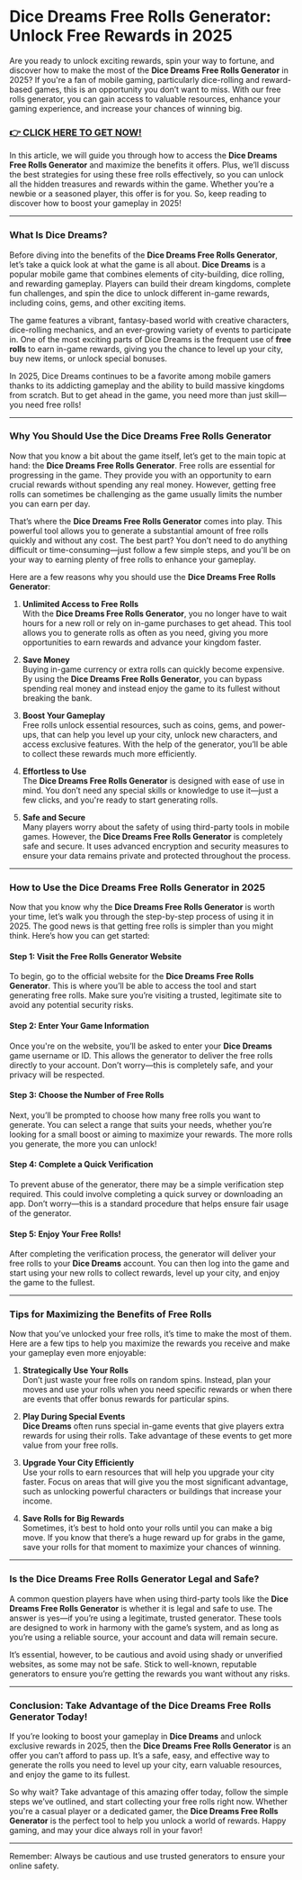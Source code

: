 # Dice Dreams Free Rolls Generator: Unlock Free Rewards in 2025

Are you ready to unlock exciting rewards, spin your way to fortune, and discover how to make the most of the **Dice Dreams Free Rolls Generator** in 2025? If you're a fan of mobile gaming, particularly dice-rolling and reward-based games, this is an opportunity you don’t want to miss. With our free rolls generator, you can gain access to valuable resources, enhance your gaming experience, and increase your chances of winning big.

### [👉 CLICK HERE TO GET NOW!](https://freerewards.xyz/dice/dreams/)

In this article, we will guide you through how to access the **Dice Dreams Free Rolls Generator** and maximize the benefits it offers. Plus, we’ll discuss the best strategies for using these free rolls effectively, so you can unlock all the hidden treasures and rewards within the game. Whether you’re a newbie or a seasoned player, this offer is for you. So, keep reading to discover how to boost your gameplay in 2025!

---

### What Is Dice Dreams?

Before diving into the benefits of the **Dice Dreams Free Rolls Generator**, let’s take a quick look at what the game is all about. **Dice Dreams** is a popular mobile game that combines elements of city-building, dice rolling, and rewarding gameplay. Players can build their dream kingdoms, complete fun challenges, and spin the dice to unlock different in-game rewards, including coins, gems, and other exciting items.

The game features a vibrant, fantasy-based world with creative characters, dice-rolling mechanics, and an ever-growing variety of events to participate in. One of the most exciting parts of Dice Dreams is the frequent use of **free rolls** to earn in-game rewards, giving you the chance to level up your city, buy new items, or unlock special bonuses.

In 2025, Dice Dreams continues to be a favorite among mobile gamers thanks to its addicting gameplay and the ability to build massive kingdoms from scratch. But to get ahead in the game, you need more than just skill—you need free rolls!

---

### Why You Should Use the Dice Dreams Free Rolls Generator

Now that you know a bit about the game itself, let’s get to the main topic at hand: the **Dice Dreams Free Rolls Generator**. Free rolls are essential for progressing in the game. They provide you with an opportunity to earn crucial rewards without spending any real money. However, getting free rolls can sometimes be challenging as the game usually limits the number you can earn per day.

That’s where the **Dice Dreams Free Rolls Generator** comes into play. This powerful tool allows you to generate a substantial amount of free rolls quickly and without any cost. The best part? You don’t need to do anything difficult or time-consuming—just follow a few simple steps, and you'll be on your way to earning plenty of free rolls to enhance your gameplay.

Here are a few reasons why you should use the **Dice Dreams Free Rolls Generator**:

1. **Unlimited Access to Free Rolls**  
   With the **Dice Dreams Free Rolls Generator**, you no longer have to wait hours for a new roll or rely on in-game purchases to get ahead. This tool allows you to generate rolls as often as you need, giving you more opportunities to earn rewards and advance your kingdom faster.

2. **Save Money**  
   Buying in-game currency or extra rolls can quickly become expensive. By using the **Dice Dreams Free Rolls Generator**, you can bypass spending real money and instead enjoy the game to its fullest without breaking the bank.

3. **Boost Your Gameplay**  
   Free rolls unlock essential resources, such as coins, gems, and power-ups, that can help you level up your city, unlock new characters, and access exclusive features. With the help of the generator, you’ll be able to collect these rewards much more efficiently.

4. **Effortless to Use**  
   The **Dice Dreams Free Rolls Generator** is designed with ease of use in mind. You don’t need any special skills or knowledge to use it—just a few clicks, and you're ready to start generating rolls.

5. **Safe and Secure**  
   Many players worry about the safety of using third-party tools in mobile games. However, the **Dice Dreams Free Rolls Generator** is completely safe and secure. It uses advanced encryption and security measures to ensure your data remains private and protected throughout the process.

---

### How to Use the Dice Dreams Free Rolls Generator in 2025

Now that you know why the **Dice Dreams Free Rolls Generator** is worth your time, let’s walk you through the step-by-step process of using it in 2025. The good news is that getting free rolls is simpler than you might think. Here’s how you can get started:

#### Step 1: Visit the Free Rolls Generator Website
To begin, go to the official website for the **Dice Dreams Free Rolls Generator**. This is where you’ll be able to access the tool and start generating free rolls. Make sure you’re visiting a trusted, legitimate site to avoid any potential security risks.

#### Step 2: Enter Your Game Information
Once you're on the website, you’ll be asked to enter your **Dice Dreams** game username or ID. This allows the generator to deliver the free rolls directly to your account. Don’t worry—this is completely safe, and your privacy will be respected.

#### Step 3: Choose the Number of Free Rolls
Next, you’ll be prompted to choose how many free rolls you want to generate. You can select a range that suits your needs, whether you’re looking for a small boost or aiming to maximize your rewards. The more rolls you generate, the more you can unlock!

#### Step 4: Complete a Quick Verification
To prevent abuse of the generator, there may be a simple verification step required. This could involve completing a quick survey or downloading an app. Don’t worry—this is a standard procedure that helps ensure fair usage of the generator.

#### Step 5: Enjoy Your Free Rolls!
After completing the verification process, the generator will deliver your free rolls to your **Dice Dreams** account. You can then log into the game and start using your new rolls to collect rewards, level up your city, and enjoy the game to the fullest.

---

### Tips for Maximizing the Benefits of Free Rolls

Now that you’ve unlocked your free rolls, it’s time to make the most of them. Here are a few tips to help you maximize the rewards you receive and make your gameplay even more enjoyable:

1. **Strategically Use Your Rolls**  
   Don’t just waste your free rolls on random spins. Instead, plan your moves and use your rolls when you need specific rewards or when there are events that offer bonus rewards for particular spins.

2. **Play During Special Events**  
   **Dice Dreams** often runs special in-game events that give players extra rewards for using their rolls. Take advantage of these events to get more value from your free rolls.

3. **Upgrade Your City Efficiently**  
   Use your rolls to earn resources that will help you upgrade your city faster. Focus on areas that will give you the most significant advantage, such as unlocking powerful characters or buildings that increase your income.

4. **Save Rolls for Big Rewards**  
   Sometimes, it’s best to hold onto your rolls until you can make a big move. If you know that there’s a huge reward up for grabs in the game, save your rolls for that moment to maximize your chances of winning.

---

### Is the Dice Dreams Free Rolls Generator Legal and Safe?

A common question players have when using third-party tools like the **Dice Dreams Free Rolls Generator** is whether it is legal and safe to use. The answer is yes—if you’re using a legitimate, trusted generator. These tools are designed to work in harmony with the game’s system, and as long as you’re using a reliable source, your account and data will remain secure.

It’s essential, however, to be cautious and avoid using shady or unverified websites, as some may not be safe. Stick to well-known, reputable generators to ensure you’re getting the rewards you want without any risks.

---

### Conclusion: Take Advantage of the Dice Dreams Free Rolls Generator Today!

If you’re looking to boost your gameplay in **Dice Dreams** and unlock exclusive rewards in 2025, then the **Dice Dreams Free Rolls Generator** is an offer you can’t afford to pass up. It’s a safe, easy, and effective way to generate the rolls you need to level up your city, earn valuable resources, and enjoy the game to its fullest.

So why wait? Take advantage of this amazing offer today, follow the simple steps we’ve outlined, and start collecting your free rolls right now. Whether you're a casual player or a dedicated gamer, the **Dice Dreams Free Rolls Generator** is the perfect tool to help you unlock a world of rewards. Happy gaming, and may your dice always roll in your favor!

--- 

Remember: Always be cautious and use trusted generators to ensure your online safety.
